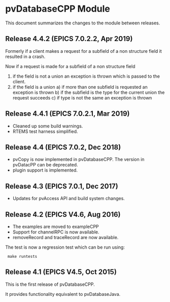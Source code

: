 # pvDatabaseCPP Module

This document summarizes the changes to the module between releases.

## Release 4.4.2 (EPICS 7.0.2.2, Apr 2019)

Formerly if a client makes a request for a subfield of a non structure field
it resulted in a crash.

Now if a request is made for a subfield of a non structure field

1) if the field is not a union an exception is thrown which is passed to the client.
2) if the field is a union
    a) if more than one subfield is requested an exception is thrown 
    b) if the subfield is the type for the current union the request succeeds
    c) if type is not the same an exception is thrown

## Release 4.4.1 (EPICS 7.0.2.1, Mar 2019)

* Cleaned up some build warnings.
* RTEMS test harness simplified.


## Release 4.4 (EPICS 7.0.2, Dec 2018)

* pvCopy is now implemented in pvDatabaseCPP. The version in pvDatacPP can be deprecated.
* plugin support is implemented.


## Release 4.3 (EPICS 7.0.1, Dec 2017)

* Updates for pvAccess API and build system changes.


## Release 4.2 (EPICS V4.6, Aug 2016)

* The examples are moved to exampleCPP
* Support for channelRPC is now available.
* removeRecord and traceRecord are now available.

The test is now a regression test which can be run using:

     make runtests


## Release 4.1 (EPICS V4.5, Oct 2015)

This is the first release of pvDatabaseCPP.

It provides functionality equivalent to pvDatabaseJava.
